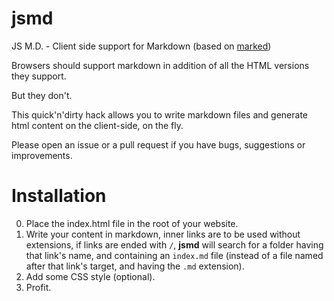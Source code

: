 # jsmd
JS M.D. - Client side support for Markdown (based on [marked](https://github.com/chjj/marked/))

Browsers should support markdown in addition of all the HTML versions they support.

But they don't.

This quick'n'dirty hack allows you to write markdown files and generate html content on the client-side, on the fly.

Please open an issue or a pull request if you have bugs, suggestions or improvements.

Installation
============

0. Place the index.html file in the root of your website.
0. Write your content in markdown, inner links are to be used without extensions, if links are ended with ```/```, **jsmd** will search for a folder having that link's name, and containing an ```index.md``` file (instead of a file named after that link's target, and having the ```.md``` extension).
0. Add some CSS style (optional).
0. Profit.
